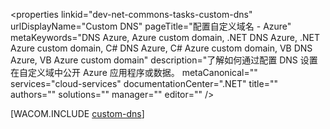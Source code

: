 <properties linkid="dev-net-commons-tasks-custom-dns" urlDisplayName="Custom DNS" pageTitle="配置自定义域名 - Azure" metaKeywords="DNS Azure, Azure custom domain, .NET DNS Azure, .NET Azure custom domain, C# DNS Azure, C# Azure custom domain, VB DNS Azure, VB Azure custom domain" description="了解如何通过配置 DNS 设置在自定义域中公开 Azure 应用程序或数据。 metaCanonical="" services="cloud-services" documentationCenter=".NET" title="" authors="" solutions="" manager="" editor="" />
<tags ms.service="cloud-services"
    ms.date="10/21/2014"
    wacn.date="04/11/2015"
    />





[WACOM.INCLUDE [custom-dns](../includes/custom-dns.md)]
<!--HONumber=39-->

